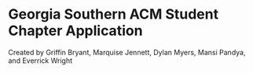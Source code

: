# Georgia Southern ACM Student Chapter Application
Created by Griffin Bryant, Marquise Jennett, Dylan Myers, Mansi Pandya, and Everrick Wright
